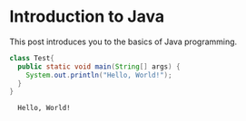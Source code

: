 # Introduction to Java

This post introduces you to the basics of Java programming.

```java
class Test{
  public static void main(String[] args) {
    System.out.println("Hello, World!");
  }
}
```

```bash
  Hello, World!
```
